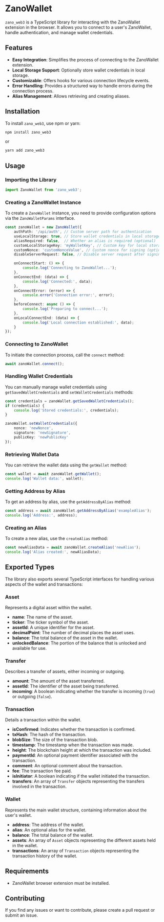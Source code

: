 
# ZanoWallet

`zano_web3` is a TypeScript library for interacting with the ZanoWallet extension in the browser. It allows you to connect to a user's ZanoWallet, handle authentication, and manage wallet credentials.

## Features

- **Easy Integration**: Simplifies the process of connecting to the ZanoWallet extension.
- **Local Storage Support**: Optionally store wallet credentials in local storage.
- **Customizable**: Offers hooks for various connection lifecycle events.
- **Error Handling**: Provides a structured way to handle errors during the connection process.
- **Alias Management**: Allows retrieving and creating aliases.

## Installation

To install `zano_web3`, use npm or yarn:

```bash
npm install zano_web3
```

or

```bash
yarn add zano_web3
```

## Usage

### Importing the Library

```typescript
import ZanoWallet from 'zano_web3';
```

### Creating a ZanoWallet Instance

To create a `ZanoWallet` instance, you need to provide configuration options via the `ZanoWalletParams` interface.

```typescript
const zanoWallet = new ZanoWallet({
    authPath: '/api/auth', // Custom server path for authentication
    useLocalStorage: true, // Store wallet credentials in local storage (default: true)
    aliasRequired: false,  // Whether an alias is required (optional)
    customLocalStorageKey: 'myWalletKey', // Custom key for local storage (optional)
    customNonce: 'customNonceValue', // Custom nonce for signing (optional)
    disableServerRequest: false, // Disable server request after signing (optional)

    onConnectStart: () => {
        console.log('Connecting to ZanoWallet...');
    },
    onConnectEnd: (data) => {
        console.log('Connected:', data);
    },
    onConnectError: (error) => {
        console.error('Connection error:', error);
    },
    beforeConnect: async () => {
        console.log('Preparing to connect...');
    },
    onLocalConnectEnd: (data) => {
        console.log('Local connection established:', data);
    }
});
```

### Connecting to ZanoWallet

To initiate the connection process, call the `connect` method:

```typescript
await zanoWallet.connect();
```

### Handling Wallet Credentials

You can manually manage wallet credentials using `getSavedWalletCredentials` and `setWalletCredentials` methods:

```typescript
const credentials = zanoWallet.getSavedWalletCredentials();
if (credentials) {
    console.log('Stored credentials:', credentials);
}

zanoWallet.setWalletCredentials({
    nonce: 'newNonce',
    signature: 'newSignature',
    publicKey: 'newPublicKey'
});
```

### Retrieving Wallet Data

You can retrieve the wallet data using the `getWallet` method:

```typescript
const wallet = await zanoWallet.getWallet();
console.log('Wallet data:', wallet);
```

### Getting Address by Alias

To get an address by alias, use the `getAddressByAlias` method:

```typescript
const address = await zanoWallet.getAddressByAlias('exampleAlias');
console.log('Address:', address);
```

### Creating an Alias

To create a new alias, use the `createAlias` method:

```typescript
const newAliasData = await zanoWallet.createAlias('newAlias');
console.log('Alias created:', newAliasData);
```

## Exported Types

The library also exports several TypeScript interfaces for handling various aspects of the wallet and transactions:

### Asset

Represents a digital asset within the wallet.

- **name**: The name of the asset.
- **ticker**: The ticker symbol of the asset.
- **assetId**: A unique identifier for the asset.
- **decimalPoint**: The number of decimal places the asset uses.
- **balance**: The total balance of the asset in the wallet.
- **unlockedBalance**: The portion of the balance that is unlocked and available for use.

### Transfer

Describes a transfer of assets, either incoming or outgoing.

- **amount**: The amount of the asset transferred.
- **assetId**: The identifier of the asset being transferred.
- **incoming**: A boolean indicating whether the transfer is incoming (`true`) or outgoing (`false`).

### Transaction

Details a transaction within the wallet.

- **isConfirmed**: Indicates whether the transaction is confirmed.
- **txHash**: The hash of the transaction.
- **blobSize**: The size of the transaction blob.
- **timestamp**: The timestamp when the transaction was made.
- **height**: The blockchain height at which the transaction was included.
- **paymentId**: An optional payment identifier associated with the transaction.
- **comment**: An optional comment about the transaction.
- **fee**: The transaction fee paid.
- **isInitiator**: A boolean indicating if the wallet initiated the transaction.
- **transfers**: An array of `Transfer` objects representing the transfers involved in the transaction.

### Wallet

Represents the main wallet structure, containing information about the user's wallet.

- **address**: The address of the wallet.
- **alias**: An optional alias for the wallet.
- **balance**: The total balance of the wallet.
- **assets**: An array of `Asset` objects representing the different assets held in the wallet.
- **transactions**: An array of `Transaction` objects representing the transaction history of the wallet.


## Requirements

- ZanoWallet browser extension must be installed.

## Contributing

If you find any issues or want to contribute, please create a pull request or submit an issue.
